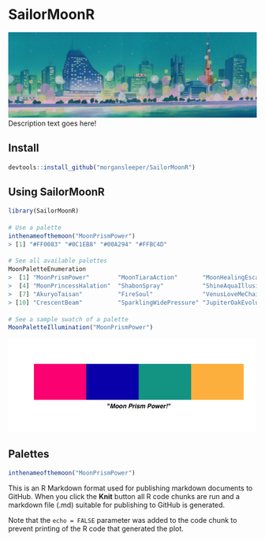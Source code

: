 SailorMoonR
================

![](skyline.jpg) Description text goes here\!

## Install

``` r
devtools::install_github("morgansleeper/SailorMoonR")
```

## Using SailorMoonR

``` r
library(SailorMoonR)

# Use a palette
inthenameofthemoon("MoonPrismPower")
> [1] "#FF0083" "#0C1EB8" "#00A294" "#FFBC4D"

# See all available palettes
MoonPaletteEnumeration
>  [1] "MoonPrismPower"        "MoonTiaraAction"       "MoonHealingEscalation"
>  [4] "MoonPrincessHalation"  "ShabonSpray"           "ShineAquaIllusion"    
>  [7] "AkuryoTaisan"          "FireSoul"              "VenusLoveMeChain"     
> [10] "CrescentBeam"          "SparklingWidePressure" "JupiterOakEvolution"

# See a sample swatch of a palette
MoonPaletteIllumination("MoonPrismPower")
```

![](figures/usage-1.png)<!-- -->

## Palettes

``` r
inthenameofthemoon("MoonPrismPower")
```

This is an R Markdown format used for publishing markdown documents to
GitHub. When you click the **Knit** button all R code chunks are run and
a markdown file (.md) suitable for publishing to GitHub is generated.

Note that the `echo = FALSE` parameter was added to the code chunk to
prevent printing of the R code that generated the plot.
